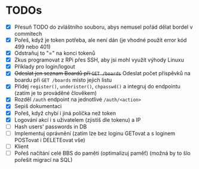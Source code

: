 # TODOs

- [x] Přesuň TODO do zvláštního souboru, abys nemusel pořád dělat bordel v commitech
- [x] Pořeš, když je token potřeba, ale není dán (je vhodné použít error kód 499 nebo 401)
- [x] Odstraňuj to "=" na konci tokenů
- [x] Zkus programovat z RPi přes SSH, aby jsi mohl využít výhody Linuxu
- [x] Příklady pro login/logout
- [x] ~~Odeslat jen seznam Boardů při `GET /boards`~~ Odeslat počet příspěvků na boardu při `GET /boards` místo jejich listu
- [x] Přidej `register()`, `underister()`, `chpasswd()` a integruj do endpointu (zatím je to prováděné člověkem)
- [x] Rozděl `/auth` endpoint na jednotlivé `/auth/<action>`
- [x] Sepiš dokumentaci
- [x] Pořeš, když chybí i jiná políčka než token
- [x] Logování akcí i s uživatelem (zjistíš dle tokenu) a IP
- [ ] Hash users' passwords in DB
- [ ] Implementuj oprávnění (zatím lze bez loginu GETovat a s loginem POSTovat i DELETEovat vše)
- [ ] Klient
- [ ] Pořeš načítání celé BBS do paměti (optimalizuj paměť) (možná by to šlo pořešit migrací na SQL)